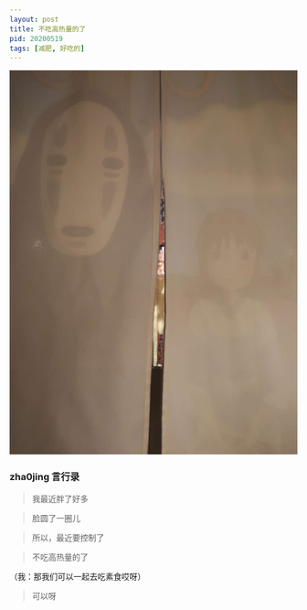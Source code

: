```yaml
---
layout: post
title: 不吃高热量的了
pid: 20200519
tags: [减肥, 好吃的]
---
```


![](/uploads/2020/05/01-man-without-face.jpeg)



### zha0jing 言行录

> 我最近胖了好多

> 脸圆了一圈儿

> 所以，最近要控制了

> 不吃高热量的了

（我：那我们可以一起去吃素食哎呀）

> 可以呀